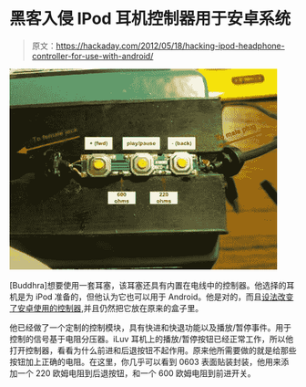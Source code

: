 # 黑客入侵 IPod 耳机控制器用于安卓系统

> 原文：<https://hackaday.com/2012/05/18/hacking-ipod-headphone-controller-for-use-with-android/>

![](img/1497ef14010e6fd0452e3d2a566f57cb.png "hacking-iPod-headphone-control-for-Android")

[Buddhra]想要使用一套耳塞，该耳塞还具有内置在电线中的控制器。他选择的耳机是为 iPod 准备的，但他认为它也可以用于 Android。他是对的，而且[设法改变了安卓使用的控制器](http://www.instructables.com/id/Galaxy-Nexus-and-others-headset-remote-with-medi),并且仍然把它放在原来的盒子里。

他已经做了一个定制的控制模块，具有快进和快退功能以及播放/暂停事件。用于控制的信号基于电阻分压器。iLuv 耳机上的播放/暂停按钮已经正常工作，所以他打开控制器，看看为什么前进和后退按钮不起作用。原来他所需要做的就是给那些按钮加上正确的电阻。在这里，你几乎可以看到 0603 表面贴装封装，他用来添加一个 220 欧姆电阻到后退按钮，和一个 600 欧姆电阻到前进开关。